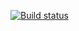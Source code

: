 [![Build status](https://ci.appveyor.com/api/projects/status/sd359bpy557c2pxn?svg=true)](https://ci.appveyor.com/project/OlgaMedeiros/patterns1-b7gex)
